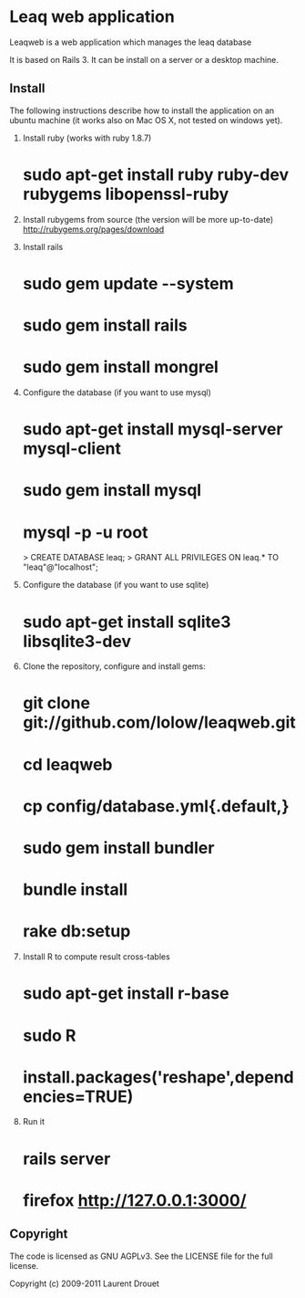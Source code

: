 Leaq web application
====================

Leaqweb is a web application which manages the leaq database

It is based on Rails 3. It can be install on a server or a desktop machine.

Install
-------

The following instructions describe how to install the application 
on an ubuntu machine (it works also on Mac OS X, not tested on windows yet).


1) Install ruby (works with ruby 1.8.7)

    # sudo apt-get install ruby ruby-dev rubygems libopenssl-ruby

2) Install rubygems from source (the version will be more up-to-date)
http://rubygems.org/pages/download

3) Install rails

    # sudo gem update --system
    # sudo gem install rails
    # sudo gem install mongrel

4) Configure the database (if you want to use mysql)

    # sudo apt-get install mysql-server mysql-client
    # sudo gem install mysql
    # mysql -p -u root
    <enter your root password for mysql>
    > CREATE DATABASE leaq;
    > GRANT ALL PRIVILEGES ON leaq.* TO "leaq"@"localhost";

5) Configure the database (if you want to use sqlite)

    # sudo apt-get install sqlite3 libsqlite3-dev

6) Clone the repository, configure and install gems:

    # git clone git://github.com/lolow/leaqweb.git
    # cd leaqweb
    # cp config/database.yml{.default,}
    # sudo gem install bundler
    # bundle install
    # rake db:setup

7) Install R to compute result cross-tables

    # sudo apt-get install r-base
    # sudo R
    # install.packages('reshape',dependencies=TRUE)
  
8) Run it
  
    # rails server
    # firefox http://127.0.0.1:3000/

Copyright
---------

The code is licensed as GNU AGPLv3. See the LICENSE file for the full license.

Copyright (c) 2009-2011 Laurent Drouet <ldrouet at gmail dot com>
